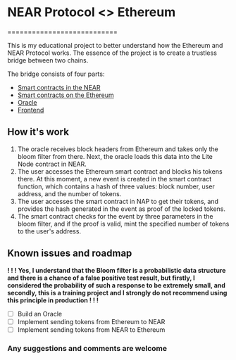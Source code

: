# NEAR Protocol <> Ethereum
===========================

This is my educational project to better understand how the Ethereum and NEAR Protocol works.
The essence of the project is to create a trustless bridge between two chains.

The bridge consists of four parts:
 - [Smart contracts in the NEAR](https://github.com/NutiNaguti/near-bridge)
 - [Smart contracts on the Ethereum](https://github.com/NutiNaguti/ethereum-bridge)
 - [Oracle](https://github.com/NutiNaguti/relayer)
 - [Frontend](https://github.com/NutiNaguti/crystal-bridge)

How it's work
-------------

1. The oracle receives block headers from Ethereum and takes only the bloom filter from there. Next, the oracle loads this data into the Lite Node contract in NEAR.
2. The user accesses the Ethereum smart contract and blocks his tokens there. At this moment, a new event is created in the smart contract function, which contains a hash of three values: block number, user address, and the number of tokens.
3. The user accesses the smart contract in NAP to get their tokens, and provides the hash generated in the event as proof of the locked tokens.
4. The smart contract checks for the event by three parameters in the bloom filter, and if the proof is valid, mint the specified number of tokens to the user's address.

Known issues and roadmap
------------------------

**! ! ! Yes, I understand that the Bloom filter is a probabilistic data structure and there is a chance of a false positive test result, but firstly, I considered the probability of such a response to be extremely small, and secondly, this is a training project and I strongly do not recommend using this principle in production ! ! !** 

 - [ ] Build an Oracle
 - [ ] Implement sending tokens from Ethereum to NEAR
 - [ ] Implement sending tokens from NEAR to Ethereum

### Any suggestions and comments are welcome
